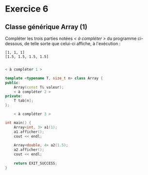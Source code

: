 # Exercice 6
## Classe générique Array (1)

Compléter les trois parties notées _< à compléter >_ du programme ci-dessous, 
de telle sorte que celui-ci affiche, à l'exécution :

```
[1, 1, 1]
[1.5, 1.5, 1.5, 1.5]
```

```cpp

< à compléter 1 >

template <typename T, size_t n> class Array {
public:
    Array(const T& valeur);
    < à compléter 2 >
private:
    T tab[n];
};

    < à compléter 3 >

int main() {
    Array<int, 3> a1(1);
    a1.afficher();
    cout << endl;
    
    Array<double, 4> a2(1.5);
    a2.afficher();
    cout << endl;
    
    return EXIT_SUCCESS;
}
```
